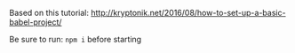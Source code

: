 Based on this tutorial: http://kryptonik.net/2016/08/how-to-set-up-a-basic-babel-project/

Be sure to run: `npm i` before starting
